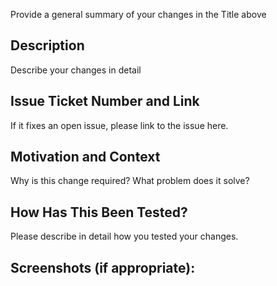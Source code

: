 Provide a general summary of your changes in the Title above

## Description
Describe your changes in detail

## Issue Ticket Number and Link
If it fixes an open issue, please link to the issue here.

## Motivation and Context
Why is this change required? What problem does it solve?

## How Has This Been Tested?
Please describe in detail how you tested your changes.

## Screenshots (if appropriate):
